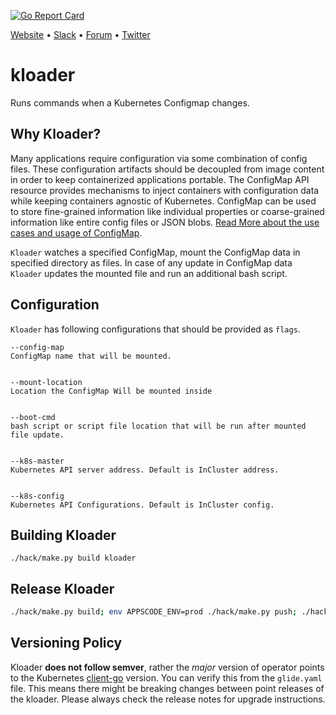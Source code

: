 [![Go Report Card](https://goreportcard.com/badge/github.com/appscode/kloader)](https://goreportcard.com/report/github.com/appscode/kloader)

[Website](https://appscode.com) • [Slack](https://slack.appscode.com) • [Forum](https://discuss.appscode.com) • [Twitter](https://twitter.com/AppsCodeHQ)

# kloader
Runs commands when a Kubernetes Configmap changes.

## Why Kloader?
Many applications require configuration via some combination of config files. These configuration artifacts
should be decoupled from image content in order to keep containerized applications portable.
The ConfigMap API resource provides mechanisms to inject containers with configuration data while keeping
containers agnostic of Kubernetes. ConfigMap can be used to store fine-grained information like individual
properties or coarse-grained information like entire config files or JSON blobs. [Read More about the use cases and usage of ConfigMap](https://kubernetes.io/docs/user-guide/configmap/).

`Kloader` watches a specified ConfigMap, mount the ConfigMap data in specified directory as files. In case of
any update in ConfigMap data `Kloader` updates the mounted file and run an additional bash script.

## Configuration
`Kloader` has following configurations that should be provided as `flags`.

```
--config-map
ConfigMap name that will be mounted.


--mount-location
Location the ConfigMap Will be mounted inside


--boot-cmd
bash script or script file location that will be run after mounted file update.


--k8s-master
Kubernetes API server address. Default is InCluster address.


--k8s-config
Kubernetes API Configurations. Default is InCluster config.
```

## Building Kloader
```
./hack/make.py build kloader
```

## Release Kloader
```sh
./hack/make.py build; env APPSCODE_ENV=prod ./hack/make.py push; ./hack/make.py push
```

## Versioning Policy
Kloader __does not follow semver__, rather the _major_ version of operator points to the
Kubernetes [client-go](https://github.com/kubernetes/client-go#branches-and-tags) version. You can verify this
from the `glide.yaml` file. This means there might be breaking changes between point releases of the kloader. Please always check the release notes for upgrade instructions.
